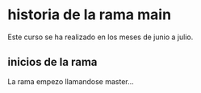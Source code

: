 #  historia de la rama main
Este curso se ha realizado en los meses de junio a julio.

## inicios de la rama
La rama empezo llamandose master...
